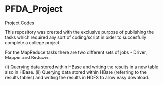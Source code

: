 # PFDA_Project
Project Codes

This repository was created with the exclusive purpose of publishing the tasks
which required any sort of coding/script in order to succesfully complete a college project.

For the MapReduce tasks there are two different sets of jobs - Driver, Mapper and Reducer:

(i) Querying data stored within HBase and writing the results in a new table also in HBase.
(ii) Querying data stored within HBase (referring to the results tables) and writing the results in HDFS to allow easy download.
